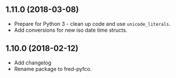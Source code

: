 ## 1.11.0 (2018-03-08) ##

 * Prepare for Python 3 - clean up code and use ``unicode_literals``.
 * Add conversions for new iso date time structs.

## 1.10.0 (2018-02-12) ##

 * Add changelog
 * Rename package to fred-pyfco.
